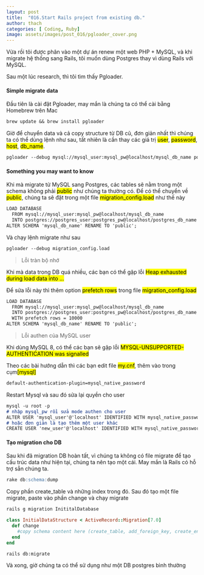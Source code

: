 ```yaml
---
layout: post
title:  "016.Start Rails project from existing db."
author: thach
categories: [ Coding, Ruby]
image: assets/images/post_016/pgloader_cover.png
---
```

Vừa rồi tôi được phân vào một dự án renew một web PHP + MySQL, và khi migrate hệ thống sang Rails, tôi muốn dùng Postgres thay vì dùng Rails với MySQL.

Sau một lúc research, thì tôi tìm thấy Pgloader.
#### Simple migrate data
Đầu tiên là cài đặt Pgloader, may mắn là chúng ta có thể cài bằng Homebrew trên Mac
```md
brew update && brew install pgloader
```
Giờ để chuyển data và cả copy structure từ DB cũ, đơn giản nhất thì chúng ta có thể dùng lệnh như sau, tất nhiên là cần thay các giá trị <mark>user</mark>, <mark>password</mark>, <mark>host</mark>, <mark>db_name</mark>.
```md
pgloader --debug mysql://mysql_user:mysql_pw@localhost/mysql_db_name postgresql://postgres_user:postgres_pw@localhost/postgres_db_name
```

#### Something you may want to know
Khi mà migrate từ MySQL sang Postgres, các tables sẽ nằm trong một schema không phải <mark>public</mark> như chúng ta thường có. Để có thể chuyển về <mark>public</mark>, chúng ta sẽ đặt trong một file <mark>migration_config.load</mark> như thế này
```txt
LOAD DATABASE
  FROM mysql://mysql_user:mysql_pw@localhost/mysql_db_name
  INTO postgres://postgres_user:postgres_pw@localhost/postgres_db_name
ALTER SCHEMA 'mysql_db_name' RENAME TO 'public';
```
Và chạy lệnh migrate như sau
```md
pgloader --debug migration_config.load
```
>Lỗi tràn bộ nhớ

Khi mà data trong DB quá nhiều, các bạn có thể gặp lỗi <mark>Heap exhausted during load data into ...</mark>

Để sửa lỗi này thì thêm option <mark>prefetch rows</mark> trong file <mark>migration_config.load</mark>
```txt
LOAD DATABASE
  FROM mysql://mysql_user:mysql_pw@localhost/mysql_db_name
  INTO postgres://postgres_user:postgres_pw@localhost/postgres_db_name
  WITH prefetch rows = 10000
ALTER SCHEMA 'mysql_db_name' RENAME TO 'public';
```

>Lỗi authen của MySQL user

Khi dùng MySQL 8, có thể các bạn sẽ gặp lỗi <mark>MYSQL-UNSUPPORTED-AUTHENTICATION was signalled</mark>

Theo các bài hướng dẫn thì các bạn edit file <mark>my.cnf</mark>, thêm vào trong cụm<mark>[mysql]</mark>
```txt
default-authentication-plugin=mysql_native_password
```
Restart Mysql và sau đó sửa lại quyền cho user
```md
mysql -u root -p
# nhập mysql_pw rồi sửa mode authen cho user
ALTER USER 'mysql_user'@'localhost' IDENTIFIED WITH mysql_native_password BY 'mysql_pw';
# hoặc đơn giản là tạo thêm một user khác
CREATE USER 'new_user'@'localhost' IDENTIFIED WITH mysql_native_password BY 'password';
```

#### Tạo migration cho DB
Sau khi đã migration DB hoàn tất, vì chúng ta không có file migrate để tạo cấu trúc data như hiện tại, chúng ta nên tạo một cái. May mắn là Rails có hỗ trợ sẵn chúng ta.

```md
rake db:schema:dump
```
Copy phần create_table và những index trong đó. Sau đó tạo một file migrate, paste vào phần change và chạy migrate
```md
rails g migration InititalDatabase
```
```Ruby
class InitialDataStructure < ActiveRecord::Migration[7.0]
  def change
    #copy schema content here (create_table, add_foreign_key, create_enum)
  end
end

```

```md
rails db:migrate
```
Và xong, giờ chúng ta có thể sử dụng như một DB postgres bình thường
